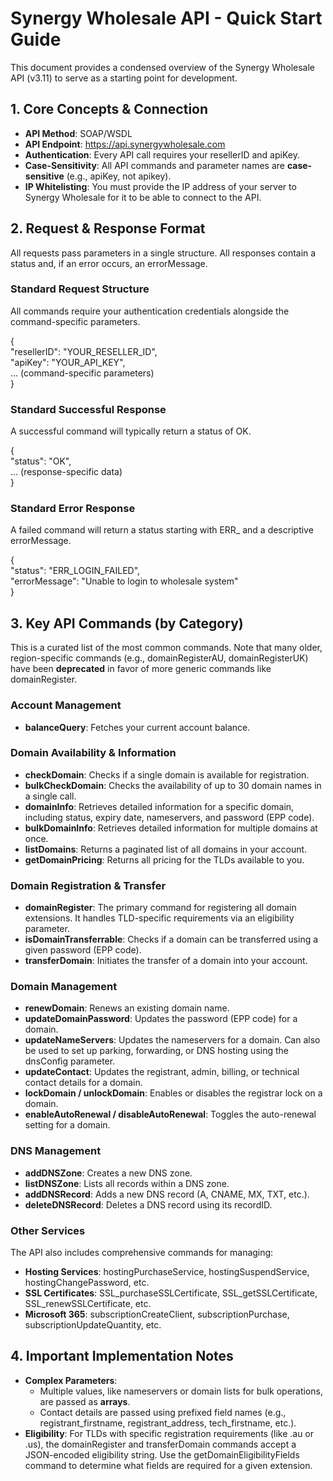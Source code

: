 # **Synergy Wholesale API \- Quick Start Guide**

This document provides a condensed overview of the Synergy Wholesale API (v3.11) to serve as a starting point for development.

## **1\. Core Concepts & Connection**

* **API Method**: SOAP/WSDL  
* **API Endpoint**: https://api.synergywholesale.com  
* **Authentication**: Every API call requires your resellerID and apiKey.  
* **Case-Sensitivity**: All API commands and parameter names are **case-sensitive** (e.g., apiKey, not apikey).  
* **IP Whitelisting**: You must provide the IP address of your server to Synergy Wholesale for it to be able to connect to the API.

## **2\. Request & Response Format**

All requests pass parameters in a single structure. All responses contain a status and, if an error occurs, an errorMessage.

### **Standard Request Structure**

All commands require your authentication credentials alongside the command-specific parameters.

{  
  "resellerID": "YOUR\_RESELLER\_ID",  
  "apiKey": "YOUR\_API\_KEY",  
  ... (command-specific parameters)  
}

### **Standard Successful Response**

A successful command will typically return a status of OK.

{  
  "status": "OK",  
  ... (response-specific data)  
}

### **Standard Error Response**

A failed command will return a status starting with ERR\_ and a descriptive errorMessage.

{  
  "status": "ERR\_LOGIN\_FAILED",  
  "errorMessage": "Unable to login to wholesale system"  
}

## **3\. Key API Commands (by Category)**

This is a curated list of the most common commands. Note that many older, region-specific commands (e.g., domainRegisterAU, domainRegisterUK) have been **deprecated** in favor of more generic commands like domainRegister.

### **Account Management**

* **balanceQuery**: Fetches your current account balance.

### **Domain Availability & Information**

* **checkDomain**: Checks if a single domain is available for registration.  
* **bulkCheckDomain**: Checks the availability of up to 30 domain names in a single call.  
* **domainInfo**: Retrieves detailed information for a specific domain, including status, expiry date, nameservers, and password (EPP code).  
* **bulkDomainInfo**: Retrieves detailed information for multiple domains at once.  
* **listDomains**: Returns a paginated list of all domains in your account.  
* **getDomainPricing**: Returns all pricing for the TLDs available to you.

### **Domain Registration & Transfer**

* **domainRegister**: The primary command for registering all domain extensions. It handles TLD-specific requirements via an eligibility parameter.  
* **isDomainTransferrable**: Checks if a domain can be transferred using a given password (EPP code).  
* **transferDomain**: Initiates the transfer of a domain into your account.

### **Domain Management**

* **renewDomain**: Renews an existing domain name.  
* **updateDomainPassword**: Updates the password (EPP code) for a domain.  
* **updateNameServers**: Updates the nameservers for a domain. Can also be used to set up parking, forwarding, or DNS hosting using the dnsConfig parameter.  
* **updateContact**: Updates the registrant, admin, billing, or technical contact details for a domain.  
* **lockDomain / unlockDomain**: Enables or disables the registrar lock on a domain.  
* **enableAutoRenewal / disableAutoRenewal**: Toggles the auto-renewal setting for a domain.

### **DNS Management**

* **addDNSZone**: Creates a new DNS zone.  
* **listDNSZone**: Lists all records within a DNS zone.  
* **addDNSRecord**: Adds a new DNS record (A, CNAME, MX, TXT, etc.).  
* **deleteDNSRecord**: Deletes a DNS record using its recordID.

### **Other Services**

The API also includes comprehensive commands for managing:

* **Hosting Services**: hostingPurchaseService, hostingSuspendService, hostingChangePassword, etc.  
* **SSL Certificates**: SSL\_purchaseSSLCertificate, SSL\_getSSLCertificate, SSL\_renewSSLCertificate, etc.  
* **Microsoft 365**: subscriptionCreateClient, subscriptionPurchase, subscriptionUpdateQuantity, etc.

## **4\. Important Implementation Notes**

* **Complex Parameters**:  
  * Multiple values, like nameservers or domain lists for bulk operations, are passed as **arrays**.  
  * Contact details are passed using prefixed field names (e.g., registrant\_firstname, registrant\_address, tech\_firstname, etc.).  
* **Eligibility**: For TLDs with specific registration requirements (like .au or .us), the domainRegister and transferDomain commands accept a JSON-encoded eligibility string. Use the getDomainEligibilityFields command to determine what fields are required for a given extension.